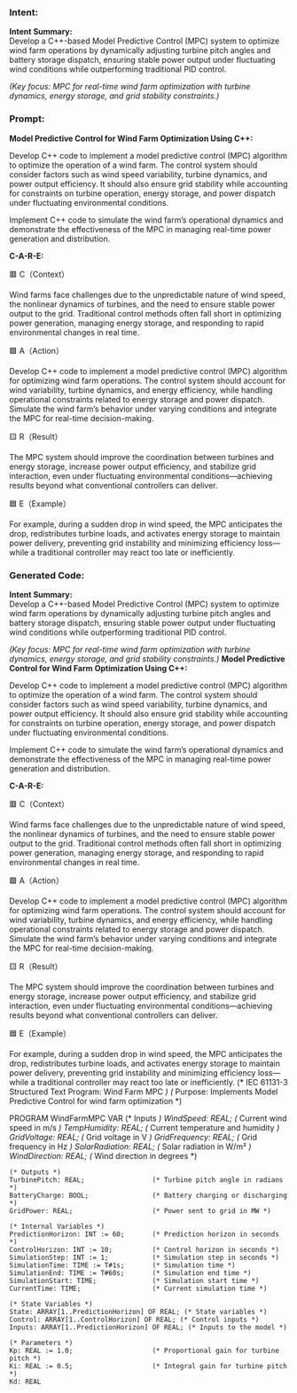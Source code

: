 ### Intent:
**Intent Summary:**  
Develop a C++-based Model Predictive Control (MPC) system to optimize wind farm operations by dynamically adjusting turbine pitch angles and battery storage dispatch, ensuring stable power output under fluctuating wind conditions while outperforming traditional PID control.  

*(Key focus: MPC for real-time wind farm optimization with turbine dynamics, energy storage, and grid stability constraints.)*

### Prompt:
**Model Predictive Control for Wind Farm Optimization Using C++:**

Develop C++ code to implement a model predictive control (MPC) algorithm to optimize the operation of a wind farm. The control system should consider factors such as wind speed variability, turbine dynamics, and power output efficiency. It should also ensure grid stability while accounting for constraints on turbine operation, energy storage, and power dispatch under fluctuating environmental conditions.

Implement C++ code to simulate the wind farm’s operational dynamics and demonstrate the effectiveness of the MPC in managing real-time power generation and distribution.

**C-A-R-E:**

🟥 C（Context）

Wind farms face challenges due to the unpredictable nature of wind speed, the nonlinear dynamics of turbines, and the need to ensure stable power output to the grid. Traditional control methods often fall short in optimizing power generation, managing energy storage, and responding to rapid environmental changes in real time.

🟩 A（Action）

Develop C++ code to implement a model predictive control (MPC) algorithm for optimizing wind farm operations. The control system should account for wind variability, turbine dynamics, and energy efficiency, while handling operational constraints related to energy storage and power dispatch. Simulate the wind farm’s behavior under varying conditions and integrate the MPC for real-time decision-making.

🟨 R（Result）

The MPC system should improve the coordination between turbines and energy storage, increase power output efficiency, and stabilize grid interaction, even under fluctuating environmental conditions—achieving results beyond what conventional controllers can deliver.

🟦 E（Example）

For example, during a sudden drop in wind speed, the MPC anticipates the drop, redistributes turbine loads, and activates energy storage to maintain power delivery, preventing grid instability and minimizing efficiency loss—while a traditional controller may react too late or inefficiently.

### Generated Code:
**Intent Summary:**  
Develop a C++-based Model Predictive Control (MPC) system to optimize wind farm operations by dynamically adjusting turbine pitch angles and battery storage dispatch, ensuring stable power output under fluctuating wind conditions while outperforming traditional PID control.  

*(Key focus: MPC for real-time wind farm optimization with turbine dynamics, energy storage, and grid stability constraints.)*
**Model Predictive Control for Wind Farm Optimization Using C++:**

Develop C++ code to implement a model predictive control (MPC) algorithm to optimize the operation of a wind farm. The control system should consider factors such as wind speed variability, turbine dynamics, and power output efficiency. It should also ensure grid stability while accounting for constraints on turbine operation, energy storage, and power dispatch under fluctuating environmental conditions.

Implement C++ code to simulate the wind farm’s operational dynamics and demonstrate the effectiveness of the MPC in managing real-time power generation and distribution.

**C-A-R-E:**

🟥 C（Context）

Wind farms face challenges due to the unpredictable nature of wind speed, the nonlinear dynamics of turbines, and the need to ensure stable power output to the grid. Traditional control methods often fall short in optimizing power generation, managing energy storage, and responding to rapid environmental changes in real time.

🟩 A（Action）

Develop C++ code to implement a model predictive control (MPC) algorithm for optimizing wind farm operations. The control system should account for wind variability, turbine dynamics, and energy efficiency, while handling operational constraints related to energy storage and power dispatch. Simulate the wind farm’s behavior under varying conditions and integrate the MPC for real-time decision-making.

🟨 R（Result）

The MPC system should improve the coordination between turbines and energy storage, increase power output efficiency, and stabilize grid interaction, even under fluctuating environmental conditions—achieving results beyond what conventional controllers can deliver.

🟦 E（Example）

For example, during a sudden drop in wind speed, the MPC anticipates the drop, redistributes turbine loads, and activates energy storage to maintain power delivery, preventing grid instability and minimizing efficiency loss—while a traditional controller may react too late or inefficiently.
(* IEC 61131-3 Structured Text Program: Wind Farm MPC *)
(* Purpose: Implements Model Predictive Control for wind farm optimization *)

PROGRAM WindFarmMPC
VAR
    (* Inputs *)
    WindSpeed: REAL;                    (* Current wind speed in m/s *)
    TempHumidity: REAL;                 (* Current temperature and humidity *)
    GridVoltage: REAL;                  (* Grid voltage in V *)
    GridFrequency: REAL;                (* Grid frequency in Hz *)
    SolarRadiation: REAL;               (* Solar radiation in W/m² *)
    WindDirection: REAL;                (* Wind direction in degrees *)
    
    (* Outputs *)
    TurbinePitch: REAL;                 (* Turbine pitch angle in radians *)
    BatteryCharge: BOOL;                (* Battery charging or discharging *)
    GridPower: REAL;                    (* Power sent to grid in MW *)
    
    (* Internal Variables *)
    PredictionHorizon: INT := 60;       (* Prediction horizon in seconds *)
    ControlHorizon: INT := 10;          (* Control horizon in seconds *)
    SimulationStep: INT := 1;           (* Simulation step in seconds *)
    SimulationTime: TIME := T#1s;       (* Simulation time *)
    SimulationEnd: TIME := T#60s;       (* Simulation end time *)
    SimulationStart: TIME;              (* Simulation start time *)
    CurrentTime: TIME;                  (* Current simulation time *)
    
    (* State Variables *)
    State: ARRAY[1..PredictionHorizon] OF REAL; (* State variables *)
    Control: ARRAY[1..ControlHorizon] OF REAL; (* Control inputs *)
    Inputs: ARRAY[1..PredictionHorizon] OF REAL; (* Inputs to the model *)
    
    (* Parameters *)
    Kp: REAL := 1.0;                    (* Proportional gain for turbine pitch *)
    Ki: REAL := 0.5;                    (* Integral gain for turbine pitch *)
    Kd: REAL
